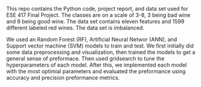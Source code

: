 This repo contains the Python code, project report, and data set used for ESE 417 Final Project. 
The classes are on a scale of 3-8, 3 being bad wine and 8 being good wine. 
The data set contains eleven features and 1599 different labeled red wines. 
The data set is imbalanced.

We used an Random Forest (RF), Artificial Neural Networ (ANN), and Support vector machine (SVM) models to train and test. 
We first initially did some data preprocessing and visualization, then trained the models to get a general sense of preformace. Then used gridsearch to tune the hyperparameters of each model. 
After this, we implemented each model with the most optimial parameters and evaluated the preformance using accuracy and precision preformance metrics.
